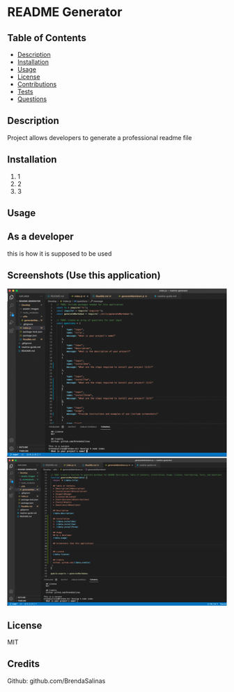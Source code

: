 # README Generator

  ## Table of Contents 
  * [Description](#description)
  * [Installation](#Installation)
  * [Usage](#Usage)
  * [License](#License)
  * [Contributions](#Contributions)
  * [Tests](#tests)
  * [Questions](#Questions)
  
  ## Description
  Project allows developers to generate a professional readme file

  ## Installation
  1. 1
  2. 2
  3. 3

  ## Usage
  ## As a developer
  this is how it is supposed to be used

  ## Screenshots (Use this application)

  ![first](assets/images/screenshot1.png)
  ![second](assets/images/screenshot2.png)

  ## License
  MIT

  ## Credits
  Github: github.com/BrendaSalinas
